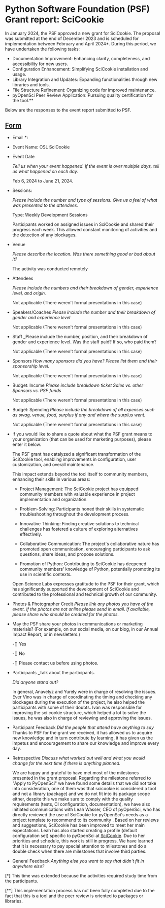 # Python Software Foundation (PSF) Grant report: SciCookie

In January 2024, the PSF approved a new grant for SciCookie. The proposal was
submitted at the end of December 2023 and is scheduled for implementation
between February and April 2024\*. During this period, we have undertaken the
following tasks:

- Documentation Improvement: Enhancing clarity, completeness, and accessibility
  for new users.
- Configuration Enhancement: Simplifying SciCookie installation and usage.
- Library Integration and Updates: Expanding functionalities through new
  libraries and tools.
- File Structure Refinement: Organizing code for improved maintenance.
- pyOpenSci Peer Review Application: Pursuing quality certification for the
  tool.\*\*

Below are the responses to the event report submitted to PSF.

## [Form](https://docs.google.com/forms/d/1X-tKnlRTCNNEaECnktmAYJN94IQIBfvQduvrmVZ-RgQ/viewform?edit_requested=true)

- Email \*:
  <!-- Add the email of the person in responsible for filling in the form -->

- Event Name: OSL SciCookie

- Event Date

  _Tell us when your event happened. If the event is over multiple days, tell us
  what happened on each day._

  Feb 6, 2024 to June 21, 2024.

- Sessions:

  _Please include the number and type of sessions. Give us a feel of what was
  presented to the attendees._

  Type: Weekly Development Sessions

  Participants worked on assigned issues in SciCookie and shared their progress
  each week. This allowed constant monitoring of activities and the detection of
  any blockages.

- Venue

  _Please describe the location. Was there something good or bad about it?_

  The activity was conducted remotely

- Attendees

  _Please include the numbers and their breakdown of gender, experience level,
  and origin._

  Not applicable (There weren't formal presentations in this case)

- Speakers/Coaches _Please include the number and their breakdown of gender and
  experience level_

  Not applicable (There weren't formal presentations in this case)

- Staff \_Please include the number, position, and their breakdown of gender and
  experience level. Was the staff paid? If so, who paid them?

  Not applicable (There weren't formal presentations in this case)

- Sponsors _How many sponsors did you have? Please list them and their
  sponsorship level._

  Not applicable (There weren't formal presentations in this case)

- Budget: Income _Please include breakdown ticket Sales vs. other Sponsors vs.
  PSF funds_

  Not applicable (There weren't formal presentations in this case)

- Budget: Spending _Please include the breakdown of all expenses such as swag,
  venue, food, surplus if any and where the surplus went._

  Not applicable (There weren't formal presentations in this case)

- If you would like to share a quote about what the PSF grant means to your
  organization (that can be used for marketing purposes), please enter it below.

  The PSF grant has catalyzed a significant transformation of the SciCookie
  tool, enabling improvements in configuration, user customization, and overall
  maintenance.

  This impact extends beyond the tool itself to community members, enhancing
  their skills in various areas:

  - Project Management: The SciCookie project has equipped community members
    with valuable experience in project implementation and organization.

  - Problem-Solving: Participants honed their skills in systematic
    troubleshooting throughout the development process.
  - Innovative Thinking: Finding creative solutions to technical challenges has
    fostered a culture of exploring alternatives effectively.
  - Collaborative Communication: The project's collaborative nature has promoted
    open communication, encouraging participants to ask questions, share ideas,
    and propose solutions.
  - Promotion of Python: Contributing to SciCookie has deepened community
    members' knowledge of Python, potentially promoting its use in scientific
    contexts.

  Open Science Labs expresses gratitude to the PSF for their grant, which has
  significantly supported the development of SciCookie and contributed to the
  professional and technical growth of our community.

- Photos & Photographer Credit _Please link any photos you have of the event. If
  the photos are not online please send in email. If available, please share who
  should be credited for the photos._

- May the PSF share your photos in communications or marketing materials? (For
  example, on our social media, on our blog, in our Annual Impact Report, or in
  newsletters.)

  -[] Yes

  -[] No

  -[] Please contact us before using photos.

- Participants \_Talk about the participants.

  _Did anyone stand out?_

  In general, Anavelyz and Yurely were in charge of resolving the issues. Ever
  Vino was in charge of coordinating the timing and checking any blockages
  during the execution of the project, he also helped the participants with some
  of their doubts. Ivan was responsible for improving the sci cookie structure, 
  which helped a lot to solve the issues, he was also in charge of reviewing 
  and approving the issues.

- Participant Feedback _Did the people that attend have anything to say_ Thanks
  to PSF for the grant we received, it has allowed us to acquire new knowledge
  and in turn contribute by learning, it has given us the impetus and
  encouragement to share our knowledge and improve every day.

- Retrospective _Discuss what worked out well and what you would change for the
  next time if there is anything planned._

  We are happy and grateful to have met most of the milestones presented in the grant proposal. 
  Regarding the milestone referred to "Apply to PyOpenSci" we have found some details that we 
  did not take into consideration, one of them was that scicookie is considered a tool and not 
  a library (package) and we do not fit into its package scope either, despite this we make sure 
  to comply with the quality requirements (tests, CI configuration, documentation), we have also 
  initiated communications with Leah Wasser, CEO of pyOpenSci, who has directly reviewed the use of 
  SciCookie for pyOpenSci's needs as a project template to recommend to its community . Based on 
  her reviews and suggestions, SciCookie has been improved to meet her main expectations. 
  Leah has also started creating a profile (default configuration set) specific to pyOpenSci 
  at [SciCookie](https://github.com/osl-incubator/scicookie/pull/273). Due to her priorities 
  and schedule, this work is still in progress.
  We have learned that it is necessary to pay special attention to milestones and do a double 
  check when there are milestones that involve third parties.
  
- General Feedback _Anything else you want to say that didn't fit in anywhere
  else?_

[*] This time was extended because the activities required study time from the
participants.

[**] This implementation process has not been fully completed due to the fact
that this is a tool and the peer review is oriented to packages or libraries.
